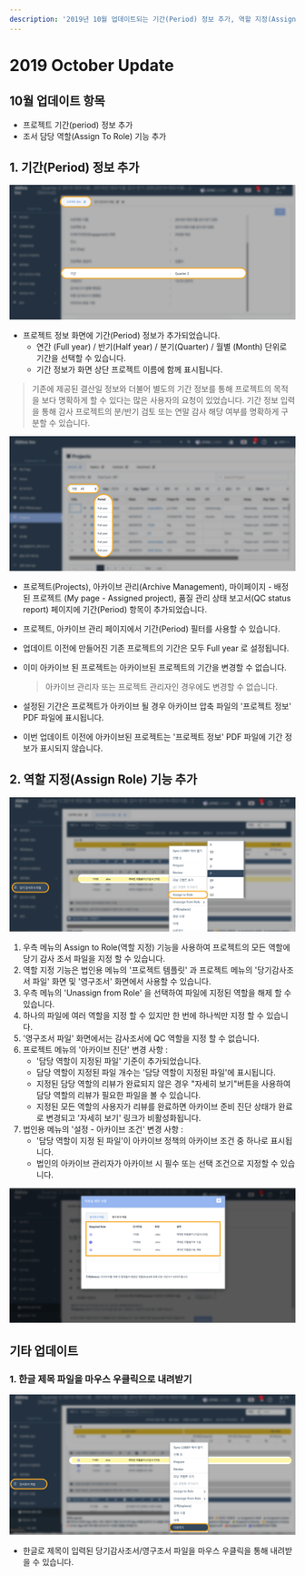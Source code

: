 ```yaml
---
description: '2019년 10월 업데이트되는 기간(Period) 정보 추가, 역할 지정(Assign Roles) 기능 등에 대해 안내드립니다.'
---
```


# 2019 October Update

## 10월 업데이트 항목

* 프로젝트 기간\(period\) 정보 추가 
* 조서 담당 역할\(Assign To Role\) 기능 추가 

## **1. 기간\(Period\) 정보 추가**

![&#xD504;&#xB85C;&#xC81D;&#xD2B8; &#xC815;&#xBCF4; -&amp;gt; &#xAE30;&#xAC04;](../.gitbook/assets/image-58.png)

* 프로젝트 정보 화면에 기간\(Period\) 정보가 추가되었습니다.
  * 연간 \(Full year\) / 반기\(Half year\) / 분기\(Quarter\) / 월별 \(Month\) 단위로 기간을 선택할 수 있습니다.
  * 기간 정보가 화면 상단 프로젝트 이름에 함께 표시됩니다.  

> 기존에 제공된 결산일 정보와 더불어 별도의 기간 정보를 통해 프로젝트의 목적을 보다 명확하게 할 수 있다는 많은 사용자의 요청이 있었습니다. 기간 정보 입력을 통해 감사 프로젝트의 분/반기 검토 또는 연말 감사 해당 여부를 명확하게 구분할 수 있습니다.

![&#xD504;&#xB85C;&#xC81D;&#xD2B8; &#xAE30;&#xAC04; &#xC5F4; / &#xD544;&#xD130;](../.gitbook/assets/image-25.png)

* 프로젝트\(Projects\), 아카이브 관리\(Archive Management\), 마이페이지 - 배정된 프로젝트 \(My page - Assigned project\), 품질 관리 상태 보고서\(QC status report\) 페이지에 기간\(Period\) 항목이 추가되었습니다.
* 프로젝트, 아카이브 관리 페이지에서 기간\(Period\) 필터를 사용할 수 있습니다. 
* 업데이트 이전에 만들어진 기존 프로젝트의 기간은 모두 Full year 로 설정됩니다.
* 이미 아카이브 된 프로젝트는 아카이브된 프로젝트의 기간을 변경할 수 없습니다.

  > 아카이브 관리자 또는 프로젝트 관리자인 경우에도 변경할 수 없습니다.

* 설정된 기간은 프로젝트가 아카이브 될 경우 아카이브 압축 파일의 '프로젝트 정보' PDF 파일에 표시됩니다.
* 이번 업데이트 이전에 아카이브된 프로젝트는 '프로젝트 정보' PDF 파일에 기간 정보가 표시되지 않습니다.

## **2. 역할 지정\(Assign Role\) 기능 추가**

![&#xD504;&#xB85C;&#xC81D;&#xD2B8; &amp;gt; &#xB2F9;&#xAE30;&#xAC10;&#xC0AC;&#xC870;&#xC11C;&#xD30C;&#xC77C; &amp;gt; &#xC6B0;&#xCE21; &#xD074;&#xB9AD; &amp;gt; Assign to Role](../.gitbook/assets/image-98.png)

1. 우측 메뉴의 Assign to Role\(역할 지정\) 기능을 사용하여 프로젝트의 모든 역할에 당기 감사 조서 파일을 지정 할 수 있습니다.
2. 역할 지정 기능은 법인용 메뉴의 '프로젝트 템플릿' 과 프로젝트 메뉴의 '당기감사조서 파일' 화면 및 '영구조서' 화면에서 사용할 수 있습니다.
3. 우측 메뉴의 'Unassign from Role' 을 선택하여 파일에 지정된 역할을 해제 할 수 있습니다.
4. 하나의 파일에 여러 역할을 지정 할 수 있지만 한 번에 하나씩만 지정 할 수 있습니다. 
5. '영구조서 파일' 화면에서는 감사조서에 QC 역할을 지정 할 수 없습니다.
6. 프로젝트 메뉴의 '아카이브 진단' 변경 사항 :
   * '담당 역할이 지정된 파일' 기준이 추가되었습니다.
   * 담당 역할이 지정된 파일 개수는 '담당 역할이 지정된 파일'에 표시됩니다.
   * 지정된 담당 역할의 리뷰가 완료되지 않은 경우 "자세히 보기"버튼을 사용하여 담당 역할의 리뷰가 필요한 파일을 볼 수 있습니다.
   * 지정된 모든 역할의 사용자가 리뷰를 완료하면 아카이브 준비 진단 상태가 완료로 변경되고 '자세히 보기' 링크가 비활성화됩니다.
7. 법인용 메뉴의 '설정 - 아카이브 조건' 변경 사항 :
   * '담당 역할이 지정 된 파일'이 아카이브 정책의 아카이브 조건 중 하나로 표시됩니다.
   * 법인의 아카이브 관리자가 아카이브 시 필수 또는 선택 조건으로 지정할 수 있습니다.

![&#xD504;&#xB85C;&#xC81D;&#xD2B8; &#xBA54;&#xB274; &amp;gt; &#xC544;&#xCE74;&#xC774;&#xBE0C; &#xC9C4;&#xB2E8; &amp;gt; &#xB2F4;&#xB2F9; &#xC5ED;&#xD560;\(Role\)&#xC774; &#xC9C0;&#xC815;&#xB41C; &#xD30C;&#xC77C; &amp;gt; &#xC790;&#xC138;&#xD788; &#xBCF4;&#xAE30;](../.gitbook/assets/image-19.png)

## **기타 업데이트**

### **1. 한글 제목 파일을 마우스 우클릭으로 내려받기**

![&#xB2F9;&#xAE30; &#xAC10;&#xC0AC; &#xC870;&#xC11C; &#xD30C;&#xC77C; &amp;gt; &#xC81C;&#xBAA9; &#xD55C;&#xAE00; &#xD30C;&#xC77C; &amp;gt; &#xC6B0;&#xCE21; &#xBA54;&#xB274; &amp;gt; &#xB2E4;&#xC6B4;&#xB85C;&#xB4DC;](../.gitbook/assets/image-139.png)

* 한글로 제목이 입력된 당기감사조서/영구조서 파일을 마우스 우클릭을 통해 내려받을 수 있습니다. 

